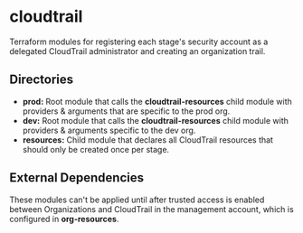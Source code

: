 # cloudtrail

Terraform modules for registering each stage's security account as a delegated CloudTrail administrator and creating an organization trail.

## Directories

- **prod:** Root module that calls the **cloudtrail-resources** child module with providers & arguments that are specific to the prod org.
- **dev:** Root module that calls the **cloudtrail-resources** child module with providers & arguments specific to the dev org.
- **resources:** Child module that declares all CloudTrail resources that should only be created once per stage.

## External Dependencies

These modules can't be applied until after trusted access is enabled between Organizations and CloudTrail in the management account, which is configured in **org-resources**.
